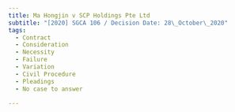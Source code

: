 ```yaml
---
title: Ma Hongjin v SCP Holdings Pte Ltd
subtitle: "[2020] SGCA 106 / Decision Date: 28\_October\_2020"
tags:
  - Contract
  - Consideration
  - Necessity
  - Failure
  - Variation
  - Civil Procedure
  - Pleadings
  - No case to answer

---
```

